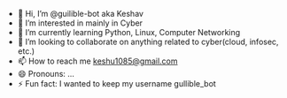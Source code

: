 - 👋 Hi, I’m @guilible-bot aka Keshav
- 👀 I’m interested in mainly in Cyber
- 🌱 I’m currently learning Python, Linux, Computer Networking
- 💞️ I’m looking to collaborate on anything related to cyber(cloud, infosec, etc.)
- 📫 How to reach me keshu1085@gmail.com
- 😄 Pronouns: ...
- ⚡ Fun fact: I wanted to keep my username gullible_bot

<!---
guilible-bot/guilible-bot is a ✨ special ✨ repository because its `README.md` (this file) appears on your GitHub profile.
You can click the Preview link to take a look at your changes.
--->
